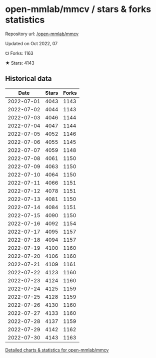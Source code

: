 # open-mmlab/mmcv / stars & forks statistics

Repository url: [/open-mmlab/mmcv](https://github.com/open-mmlab/mmcv)

Updated on Oct 2022, 07

☋ Forks: 1163

★ Stars: 4143

## Historical data
| Date | Stars | Forks |
|------|-------|-------|
| 2022-07-01 | 4043 | 1143 | 
| 2022-07-02 | 4044 | 1143 | 
| 2022-07-03 | 4046 | 1144 | 
| 2022-07-04 | 4047 | 1144 | 
| 2022-07-05 | 4052 | 1146 | 
| 2022-07-06 | 4055 | 1145 | 
| 2022-07-07 | 4059 | 1148 | 
| 2022-07-08 | 4061 | 1150 | 
| 2022-07-09 | 4063 | 1150 | 
| 2022-07-10 | 4064 | 1150 | 
| 2022-07-11 | 4066 | 1151 | 
| 2022-07-12 | 4078 | 1151 | 
| 2022-07-13 | 4081 | 1150 | 
| 2022-07-14 | 4084 | 1151 | 
| 2022-07-15 | 4090 | 1150 | 
| 2022-07-16 | 4092 | 1154 | 
| 2022-07-17 | 4095 | 1157 | 
| 2022-07-18 | 4094 | 1157 | 
| 2022-07-19 | 4100 | 1160 | 
| 2022-07-20 | 4106 | 1160 | 
| 2022-07-21 | 4109 | 1161 | 
| 2022-07-22 | 4123 | 1160 | 
| 2022-07-23 | 4124 | 1160 | 
| 2022-07-24 | 4125 | 1159 | 
| 2022-07-25 | 4128 | 1159 | 
| 2022-07-26 | 4130 | 1160 | 
| 2022-07-27 | 4133 | 1160 | 
| 2022-07-28 | 4137 | 1159 | 
| 2022-07-29 | 4142 | 1162 | 
| 2022-07-30 | 4143 | 1163 | 


[Detailed charts & statistics for open-mmlab/mmcv](https://reviewgithub.com/rep/open-mmlab/mmcv)
